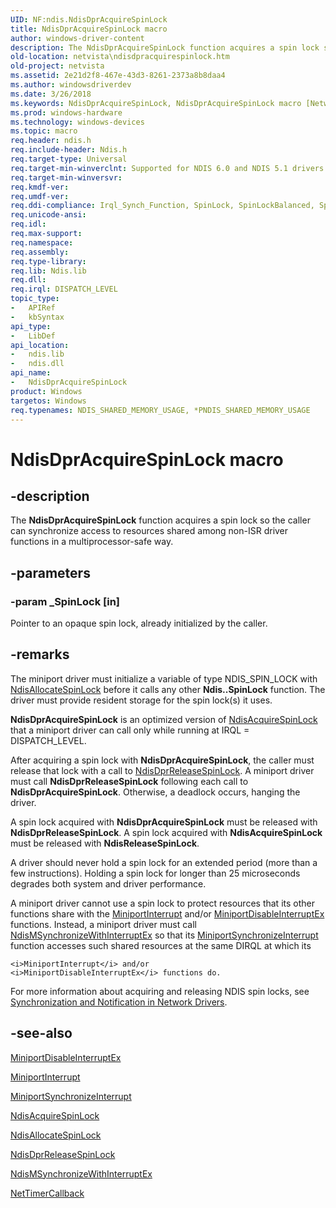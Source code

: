 ```yaml
---
UID: NF:ndis.NdisDprAcquireSpinLock
title: NdisDprAcquireSpinLock macro
author: windows-driver-content
description: The NdisDprAcquireSpinLock function acquires a spin lock so the caller can synchronize access to resources shared among non-ISR driver functions in a multiprocessor-safe way.
old-location: netvista\ndisdpracquirespinlock.htm
old-project: netvista
ms.assetid: 2e21d2f8-467e-43d3-8261-2373a8b8daa4
ms.author: windowsdriverdev
ms.date: 3/26/2018
ms.keywords: NdisDprAcquireSpinLock, NdisDprAcquireSpinLock macro [Network Drivers Starting with Windows Vista], ndis/NdisDprAcquireSpinLock, ndis_spin_lock_ref_c954c605-2544-4911-8ebd-ba0464228437.xml, netvista.ndisdpracquirespinlock
ms.prod: windows-hardware
ms.technology: windows-devices
ms.topic: macro
req.header: ndis.h
req.include-header: Ndis.h
req.target-type: Universal
req.target-min-winverclnt: Supported for NDIS 6.0 and NDIS 5.1 drivers (see    NdisDprAcquireSpinLock (NDIS   5.1)) in Windows Vista. Supported for NDIS 5.1 drivers (see    NdisDprAcquireSpinLock (NDIS   5.1)) in Windows XP.
req.target-min-winversvr: 
req.kmdf-ver: 
req.umdf-ver: 
req.ddi-compliance: Irql_Synch_Function, SpinLock, SpinLockBalanced, SpinLockDpr, SpinLockDprRelease, SpinlockRelease
req.unicode-ansi: 
req.idl: 
req.max-support: 
req.namespace: 
req.assembly: 
req.type-library: 
req.lib: Ndis.lib
req.dll: 
req.irql: DISPATCH_LEVEL
topic_type:
-	APIRef
-	kbSyntax
api_type:
-	LibDef
api_location:
-	ndis.lib
-	ndis.dll
api_name:
-	NdisDprAcquireSpinLock
product: Windows
targetos: Windows
req.typenames: NDIS_SHARED_MEMORY_USAGE, *PNDIS_SHARED_MEMORY_USAGE
---
```


# NdisDprAcquireSpinLock macro


## -description


The 
  <b>NdisDprAcquireSpinLock</b> function acquires a spin lock so the caller can synchronize access to
  resources shared among non-ISR driver functions in a multiprocessor-safe way.


## -parameters




### -param _SpinLock [in]

Pointer to an opaque spin lock, already initialized by the caller.


## -remarks



The miniport driver must initialize a variable of type NDIS_SPIN_LOCK with 
    <a href="https://msdn.microsoft.com/library/windows/hardware/ff561617">NdisAllocateSpinLock</a> before it calls
    any other 
    <b>Ndis..SpinLock</b> function. The driver must provide resident storage for the spin lock(s) it uses.

<b>NdisDprAcquireSpinLock</b> is an optimized version of 
    <a href="https://msdn.microsoft.com/library/windows/hardware/ff560699">NdisAcquireSpinLock</a> that a miniport
    driver can call only while running at IRQL = DISPATCH_LEVEL.

After acquiring a spin lock with 
    <b>NdisDprAcquireSpinLock</b>, the caller must release that lock with a call to 
    <a href="https://msdn.microsoft.com/library/windows/hardware/ff561753">NdisDprReleaseSpinLock</a>. A miniport
    driver must call 
    <b>NdisDprReleaseSpinLock</b> following each call to 
    <b>NdisDprAcquireSpinLock</b>. Otherwise, a deadlock occurs, hanging the driver.

A spin lock acquired with 
    <b>NdisDprAcquireSpinLock</b> must be released with 
    <b>NdisDprReleaseSpinLock</b>. A spin lock acquired with 
    <b>NdisAcquireSpinLock</b> must be released with 
    <b>NdisReleaseSpinLock</b>.

A driver should never hold a spin lock for an extended period (more than a few instructions). Holding
    a spin lock for longer than 25 microseconds degrades both system and driver performance.

A miniport driver cannot use a spin lock to protect resources that its other functions share with the 
    <a href="https://msdn.microsoft.com/810503b9-75cd-4b38-ab1f-de240968ded6">MiniportInterrupt</a> and/or 
    <a href="https://msdn.microsoft.com/6016ab15-56c6-4430-8883-d4cdcdf6116f">
    MiniportDisableInterruptEx</a> functions. Instead, a miniport driver must call 
    <a href="https://msdn.microsoft.com/5dca9258-a3ae-43f4-a5aa-d591165d72ed">
    NdisMSynchronizeWithInterruptEx</a> so that its 
    <a href="https://msdn.microsoft.com/aac1ff91-76aa-46a0-8e8a-85b9f8c3323c">
    MiniportSynchronizeInterrupt</a> function accesses such shared resources at the same DIRQL at which its
    
    <i>MiniportInterrupt</i> and/or 
    <i>MiniportDisableInterruptEx</i> functions do.

For more information about acquiring and releasing NDIS spin locks, see 
    <a href="https://docs.microsoft.com/en-us/windows-hardware/drivers/network/synchronization-and-notification-in-network-drivers">Synchronization
    and Notification in Network Drivers</a>.




## -see-also




<a href="https://msdn.microsoft.com/6016ab15-56c6-4430-8883-d4cdcdf6116f">MiniportDisableInterruptEx</a>



<a href="https://msdn.microsoft.com/810503b9-75cd-4b38-ab1f-de240968ded6">MiniportInterrupt</a>



<a href="https://msdn.microsoft.com/aac1ff91-76aa-46a0-8e8a-85b9f8c3323c">
   MiniportSynchronizeInterrupt</a>



<a href="https://msdn.microsoft.com/library/windows/hardware/ff560699">NdisAcquireSpinLock</a>



<a href="https://msdn.microsoft.com/library/windows/hardware/ff561617">NdisAllocateSpinLock</a>



<a href="https://msdn.microsoft.com/library/windows/hardware/ff561753">NdisDprReleaseSpinLock</a>



<a href="https://msdn.microsoft.com/5dca9258-a3ae-43f4-a5aa-d591165d72ed">
   NdisMSynchronizeWithInterruptEx</a>



<a href="https://msdn.microsoft.com/76e59376-58a4-4e35-bac4-ec5938c88cd7">NetTimerCallback</a>
 

 

